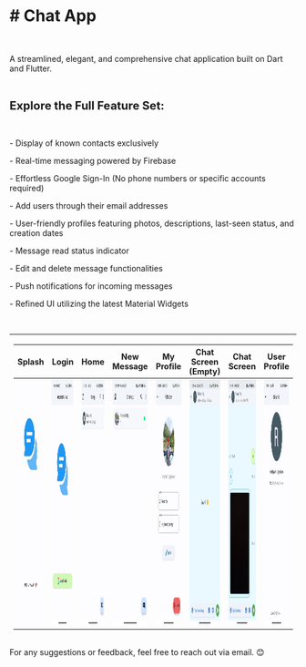 <h1># Chat App</h1>
<p><br></p>
<p>A streamlined, elegant, and comprehensive chat application built on Dart and Flutter.</p>
<p><br></p>
<p><span style="font-size: 20px;"><strong>Explore the Full Feature Set:</strong></span></p>
<p><br></p>
<p>- Display of known contacts exclusively</p>
<p>- Real-time messaging powered by Firebase</p>
<p>- Effortless Google Sign-In (No phone numbers or specific accounts required)</p>
<p>- Add users through their email addresses</p>
<p>- User-friendly profiles featuring photos, descriptions, last-seen status, and creation dates</p>
<p>- Message read status indicator</p>
<p>- Edit and delete message functionalities</p>
<p>- Push notifications for incoming messages</p>
<p>- Refined UI utilizing the latest Material Widgets</p>
<p><br></p>
<table>
	<thead>
		<tr>
			<th>
			<table>
				<thead>
					<tr>
						<th>Splash</th>
						<th>Login</th>
						<th>Home</th>
						<th>New Message</th>
						<th>My Profile</th>
						<th>Chat Screen (Empty)</th>
						<th>Chat Screen</th>
						<th>User Profile</th>
					</tr>
				</thead>
				<tbody>
					<tr>
						<td><img alt="" src="https://github.com/rishabhraj1572/chat_app/blob/master/Screenshots/8.jpg?raw=true" style="height:431px; width:200px" /></td>
						<td><img alt="" src="https://github.com/rishabhraj1572/chat_app/blob/master/Screenshots/5.jpg?raw=true" style="height:431px; width:200px" /></td>
						<td><img alt="" src="https://github.com/rishabhraj1572/chat_app/blob/master/Screenshots/7.jpg?raw=true" style="height:431px; width:200px" /></td>
						<td><img alt="" src="https://github.com/rishabhraj1572/chat_app/blob/master/Screenshots/3.jpg?raw=true" style="height:431px; width:200px" /></td>
						<td><img alt="" src="https://github.com/rishabhraj1572/chat_app/blob/master/Screenshots/6.jpg?raw=true" style="height:431px; width:200px" /></td>
						<td><img alt="" src="https://github.com/rishabhraj1572/chat_app/blob/master/Screenshots/4.jpg?raw=true" style="height:431px; width:200px" /></td>
						<td><img alt="" src="https://github.com/rishabhraj1572/chat_app/blob/master/Screenshots/2.jpg?raw=true" style="height:431px; width:200px" /></td>
						<td><img alt="" src="https://github.com/rishabhraj1572/chat_app/blob/master/Screenshots/1.jpg?raw=true" style="height:431px; width:200px" /></td>
					</tr>
				</tbody>
			</table>
			</th>
		</tr>
	</thead>
</table>
<p>For any suggestions or feedback, feel free to reach out via email. 😊</p>
